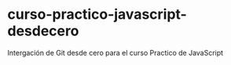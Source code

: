 # curso-practico-javascript-desdecero
Intergación de Git desde cero para el curso Practico de JavaScript
